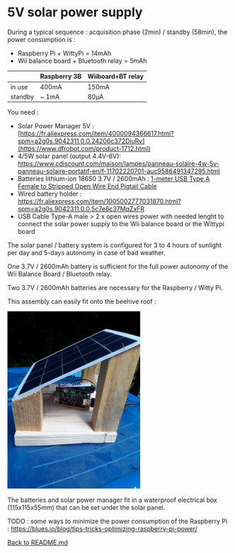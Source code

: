 5V solar power supply
=====================

During a typical sequence : acquisition phase (2min) / standby (58min), the power consumption is :
- Raspberry Pi + WittyPi = 14mAh
- Wii balance board + Bluetooth relay = 5mAh

|        | Raspberry 3B | Wiiboard+BT relay |
| ------ | ------------ | ----------------- |
| in use |    400mA     |       150mA       |
| standby|    ~ 1mA     |        80µA       |

You need :
* Solar Power Manager 5V : [https://fr.aliexpress.com/item/4000094366617.html?spm=a2g0s.9042311.0.0.24206c372DiuRv](https://www.dfrobot.com/product-1712.html)
* 4/5W solar panel (output 4.4V-6V): https://www.cdiscount.com/maison/lampes/panneau-solaire-4w-5v-panneau-solaire-portatif-en/f-11702220701-auc9586491347295.html
* Batteries lithium-ion 18650 3.7V / 2600mAh : [1-meter USB Type A Female to Stripped Open Wire End Pigtail Cable](https://www.pearl.fr/article/ZX1791/4-batteries-lithium-ion-18650-3-7-v-2600-mah)
* Wired battery holder : https://fr.aliexpress.com/item/1005002777031870.html?spm=a2g0s.9042311.0.0.5c7e6c37MqZxFR
* USB Cable Type-A male > 2 x open wires power with needed lenght to connect the solar power supply to the Wii balance board or the Wittypi board

The solar panel / battery system is configured for 3 to 4 hours of sunlight per day and 5-days autonomy in case of bad weather.

One 3.7V / 2600mAh battery is sufficient for the full power autonomy of the Wii Balance Board / Bluetooth relay.

Two 3.7V / 2600mAh batteries are necessary for the Raspberry / Witty Pi.

This assembly can easily fit onto the beehive roof :

<img src="solar_power.png" alt="" width="300" />

The batteries and solar power manager fit in a waterproof electrical box (115x115x55mm) that can be set under the solar panel.

TODO : some ways to minimize the power consumption of the Raspberry Pi : https://blues.io/blog/tips-tricks-optimizing-raspberry-pi-power/

[Back to README.md](README.md#INSTALL)

